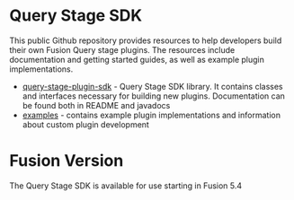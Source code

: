 # Query Stage SDK

This public Github repository provides resources to help developers build their own Fusion Query stage plugins. 
The resources include documentation and getting started guides, as well as example plugin implementations.

* [query-stage-plugin-sdk](query-stage-plugin-sdk/README.md) - Query Stage SDK library. It contains 
  classes and interfaces necessary for building new plugins. Documentation can be found both in README and javadocs
* [examples](examples/README.md) - contains example plugin implementations and information about custom plugin 
  development

# Fusion Version

The Query Stage SDK is available for use starting in Fusion 5.4
